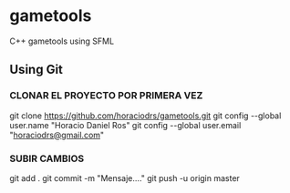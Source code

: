 # gametools
C++ gametools using SFML

## **Using Git**

### **CLONAR EL PROYECTO POR PRIMERA VEZ**
git clone  https://github.com/horaciodrs/gametools.git
git config --global user.name "Horacio Daniel Ros"
git config --global user.email "horaciodrs@gmail.com"
 
### **SUBIR CAMBIOS**
git add .
git commit -m "Mensaje...."
git push -u origin master
